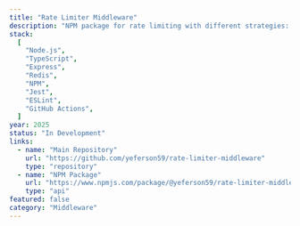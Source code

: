 ```yaml
---
title: "Rate Limiter Middleware"
description: "NPM package for rate limiting with different strategies: token bucket, sliding window, and fixed window. Built for Express.js and compatible frameworks."
stack:
  [
    "Node.js",
    "TypeScript",
    "Express",
    "Redis",
    "NPM",
    "Jest",
    "ESLint",
    "GitHub Actions",
  ]
year: 2025
status: "In Development"
links:
  - name: "Main Repository"
    url: "https://github.com/yeferson59/rate-limiter-middleware"
    type: "repository"
  - name: "NPM Package"
    url: "https://www.npmjs.com/package/@yeferson59/rate-limiter-middleware"
    type: "api"
featured: false
category: "Middleware"
---
```

